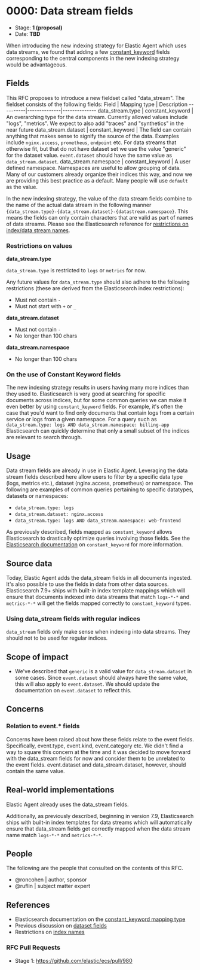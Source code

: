 # 0000: Data stream fields
<!-- Leave this ID at 0000. The ECS team will assign a unique, contiguous RFC number upon merging the initial stage of this RFC. -->

- Stage: **1 (proposal)** <!-- Update to reflect target stage. See https://elastic.github.io/ecs/stages.html -->
- Date: **TBD** <!-- The ECS team sets this date at merge time. This is the date of the latest stage advancement. -->

When introducing the new indexing strategy for Elastic Agent which uses data streams, we found that adding a few [constant_keyword](https://www.elastic.co/guide/en/elasticsearch/reference/master/keyword.html#constant-keyword-field-type) fields corresponding to the central components in the new indexing strategy would be advantageous. 


<!--
As you work on your RFC, use the "Stage N" comments to guide you in what you should focus on, for the stage you're targeting.
Feel free to remove these comments as you go along.
-->

<!--
Stage 0: Provide a high level summary of the premise of these changes. Briefly describe the nature, purpose, and impact of the changes. ~2-5 sentences.
-->

## Fields

<!--
Stage 1: Describe at a high level how this change affects fields. Which fieldsets will be impacted? How many fields overall? Are we primarily adding fields, removing fields, or changing existing fields? The goal here is to understand the fundamental technical implications and likely extent of these changes. ~2-5 sentences.
-->

This RFC proposes to introduce a new fieldset called "data_stream". The fieldset consists of the following fields:
Field     | Mapping type | Description
----------|--------------|--------------
data_stream.type | constant_keyword | An overarching type for the data stream. Currently allowed values include "logs", "metrics". We expect to also add "traces" and "synthetics" in the near future
data_stream.dataset | constant_keyword | The field can contain anything that makes sense to signify the source of the data. Examples include `nginx.access`, `prometheus`, `endpoint` etc. For data streams that otherwise fit, but that do not have dataset set we use the value "generic" for the dataset value. `event.dataset` should have the same value as `data_stream.dataset`. 
data_stream.namespace | constant_keyword | A user defined namespace. Namespaces are useful to allow grouping of data. Many of our customers already organize their indices this way, and now we are providing this best practice as a default. Many people will use `default` as the value.

In the new indexing strategy, the value of the data stream fields combine to the name of the actual data stream in the following manner `{data_stream.type}-{data_stream.dataset}-{datastream.namespace}`. This means the fields can only contain characters that are valid as part of names of data streams. Please see the Elasticsearch reference for [restrictions on index/data stream names](https://www.elastic.co/guide/en/elasticsearch/reference/current/indices-create-index.html#indices-create-api-path-params).

### Restrictions on values
**data_stream.type**

`data_stream.type` is restricted to `logs` or `metrics` for now. 

Any future values for `data_stream.type` should also adhere to the following restrictions (these are derived from the Elasticsearch index restrictions):
* Must not contain `-`
* Must not start with `+` or `_`

**data_stream.dataset**

* Must not contain `-`
* No longer than 100 chars

**data_stream.namespace**

* No longer than 100 chars


### On the use of Constant Keyword fields

The new indexing strategy results in users having many more indices than they used to. Elasticsearch is very good at searching for specific documents across indices, but for some common queries we can make it even better by using `constant_keyword` fields. For example, it's often the case that you'd want to find only documents that contain logs from a certain service or logs from a given namespace. For a query such as `data_stream.type: logs AND data_stream.namespace: billing-app` Elasticsearch can quickly determine that only a small subset of the indices are relevant to search through.
<!--
Stage 2: Include new or updated yml field definitions for all of the essential fields in this draft. While not exhaustive, the fields documented here should be comprehensive enough to deeply evaluate the technical considerations of this change. The goal here is to validate the technical details for all essential fields and to provide a basis for adding experimental field definitions to the schema. Use GitHub code blocks with yml syntax formatting.
-->

<!--
Stage 3: Add or update all remaining field definitions. The list should now be exhaustive. The goal here is to validate the technical details of all remaining fields and to provide a basis for releasing these field definitions as beta in the schema. Use GitHub code blocks with yml syntax formatting.
-->

## Usage

<!--
Stage 1: Describe at a high-level how these field changes will be used in practice. Real world examples are encouraged. The goal here is to understand how people would leverage these fields to gain insights or solve problems. ~1-3 paragraphs.
-->

Data stream fields are already in use in Elastic Agent. Leveraging the data stream fields described here allow users to filter by a specific data type (logs, metrics etc.), dataset (nginx.access, prometheus) or namespace. The following are examples of common queries pertaining to specific datatypes, datasets or namespaces:

* `data_stream.type: logs`
* `data_stream.dataset: nginx.access`
* `data_stream.type: logs AND data_stream.namespace: web-frontend`

As previously described, fields mapped as `constant_keyword` allows Elasticsearch to drastically optimize queries involving those fields. See the [Elasticsearch documentation](https://www.elastic.co/guide/en/elasticsearch/reference/current/faster-filtering-with-constant-keyword.html) on `constant_keyword` for more information.


## Source data

<!--
Stage 1: Provide a high-level description of example sources of data. This does not yet need to be a concrete example of a source document, but instead can simply describe a potential source (e.g. nginx access log). This will ultimately be fleshed out to include literal source examples in a future stage. The goal here is to identify practical sources for these fields in the real world. ~1-3 sentences or unordered list.
-->

Today, Elastic Agent adds the data_stream fields in all documents ingested. It's also possible to use the fields in data from other data sources. Elasticsearch 7.9+ ships with built-in index template mappings which will ensure that documents indexed into data streams that match `logs-*-*` and `metrics-*-*` will get the fields mapped correctly to `constant_keyword` types. 

### Using data_stream fields with regular indices
`data_stream` fields only make sense when indexing into data streams. They should not to be used for regular indices.


<!--
Stage 2: Included a real world example source document. Ideally this example comes from the source(s) identified in stage 1. If not, it should replace them. The goal here is to validate the utility of these field changes in the context of a real world example. Format with the source name as a ### header and the example document in a GitHub code block with json formatting.
-->

<!--
Stage 3: Add more real world example source documents so we have at least 2 total, but ideally 3. Format as described in stage 2.
-->

## Scope of impact

* We've described that `generic` is a valid value for `data_stream.dataset` in some cases. Since `event.dataset` should always have the same value, this will also apply to `event.dataset`. We should update the documentation on `event.dataset` to reflect this.

<!--
Stage 2: Identifies scope of impact of changes. Are breaking changes required? Should deprecation strategies be adopted? Will significant refactoring be involved? Break the impact down into:
 * Ingestion mechanisms (e.g. beats/logstash)
 * Usage mechanisms (e.g. Kibana applications, detections)
 * ECS project (e.g. docs, tooling)
The goal here is to research and understand the impact of these changes on users in the community and development teams across Elastic. 2-5 sentences each.
-->

## Concerns

<!--
Stage 1: Identify potential concerns, implementation challenges, or complexity. Spend some time on this. Play devil's advocate. Try to identify the sort of non-obvious challenges that tend to surface later. The goal here is to surface risks early, allow everyone the time to work through them, and ultimately document resolution for posterity's sake.
-->
### Relation to event.* fields
Concerns have been raised about how these fields relate to the event fields. Specifically, event.type, event.kind, event.category etc. We didn't find a way to square this concern at the time and it was decided to move forward with the data_stream fields for now and consider them to be unrelated to the event fields. event.dataset and data_stream.dataset, however, should contain the same value.

<!--
Stage 2: Document new concerns or resolutions to previously listed concerns. It's not critical that all concerns have resolutions at this point, but it would be helpful if resolutions were taking shape for the most significant concerns.
-->

<!--
Stage 3: Document resolutions for all existing concerns. Any new concerns should be documented along with their resolution. The goal here is to eliminate the risk of churn and instability by resolving outstanding concerns.
-->

<!--
Stage 4: Document any new concerns and their resolution. The goal here is to eliminate risk of churn and instability by ensuring all concerns have been addressed.
-->

## Real-world implementations

<!--
Stage 4: Identify at least one real-world, production-ready implementation that uses these updated field definitions. An example of this might be a GA feature in an Elastic application in Kibana.
-->

Elastic Agent already uses the data_stream fields. 

Additionally, as previously described, beginning in version 7.9, Elasticsearch ships with built-in index templates for data streams which will automatically ensure that data_stream fields get correctly mapped when the data stream name match `logs-*-*` and `metrics-*-*`.


## People

The following are the people that consulted on the contents of this RFC.

* @roncohen | author, sponsor
* @ruflin | subject matter expert


<!--
Who will be or has consulted on the contents of this RFC? Identify authorship and sponsorship, and optionally identify the nature of involvement of others. Link to GitHub aliases where possible. This list will likely change or grow stage after stage.

e.g.:

* @Yasmina | author
* @Monique | sponsor
* @EunJung | subject matter expert
* @JaneDoe | grammar, spelling, prose
* @Mariana
-->


## References

<!-- Insert any links appropriate to this RFC in this section. -->

* Elasticsearch documentation on the [constant_keyword mapping type](https://www.elastic.co/guide/en/elasticsearch/reference/master/keyword.html#constant-keyword-field-type)
* Previous discussion on [dataset fields](https://github.com/elastic/ecs/pull/845)
* Restrictions on [index names](https://www.elastic.co/guide/en/elasticsearch/reference/current/indices-create-index.html)

### RFC Pull Requests

<!-- An RFC should link to the PRs for each of it stage advancements. -->

* Stage 1: https://github.com/elastic/ecs/pull/980

<!--
* Stage 1: https://github.com/elastic/ecs/pull/NNN
...
-->